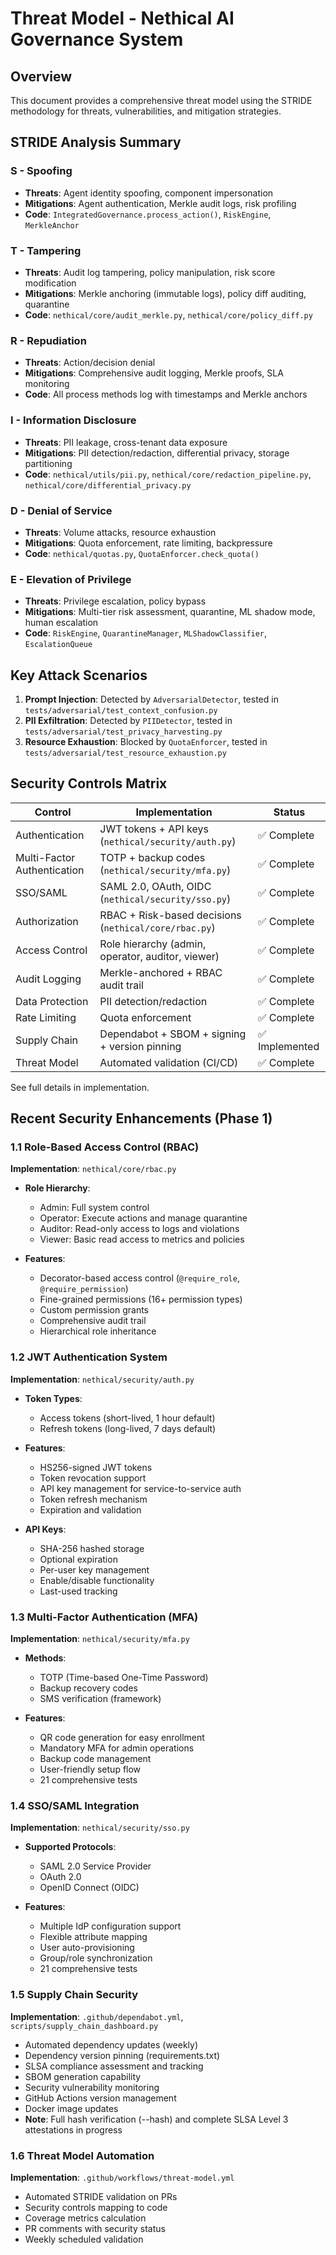 # Threat Model - Nethical AI Governance System

## Overview
This document provides a comprehensive threat model using the STRIDE methodology for threats, vulnerabilities, and mitigation strategies.

## STRIDE Analysis Summary

### S - Spoofing
- **Threats**: Agent identity spoofing, component impersonation
- **Mitigations**: Agent authentication, Merkle audit logs, risk profiling
- **Code**: `IntegratedGovernance.process_action()`, `RiskEngine`, `MerkleAnchor`

### T - Tampering
- **Threats**: Audit log tampering, policy manipulation, risk score modification
- **Mitigations**: Merkle anchoring (immutable logs), policy diff auditing, quarantine
- **Code**: `nethical/core/audit_merkle.py`, `nethical/core/policy_diff.py`

### R - Repudiation
- **Threats**: Action/decision denial
- **Mitigations**: Comprehensive audit logging, Merkle proofs, SLA monitoring
- **Code**: All process methods log with timestamps and Merkle anchors

### I - Information Disclosure
- **Threats**: PII leakage, cross-tenant data exposure
- **Mitigations**: PII detection/redaction, differential privacy, storage partitioning
- **Code**: `nethical/utils/pii.py`, `nethical/core/redaction_pipeline.py`, `nethical/core/differential_privacy.py`

### D - Denial of Service
- **Threats**: Volume attacks, resource exhaustion
- **Mitigations**: Quota enforcement, rate limiting, backpressure
- **Code**: `nethical/quotas.py`, `QuotaEnforcer.check_quota()`

### E - Elevation of Privilege
- **Threats**: Privilege escalation, policy bypass
- **Mitigations**: Multi-tier risk assessment, quarantine, ML shadow mode, human escalation
- **Code**: `RiskEngine`, `QuarantineManager`, `MLShadowClassifier`, `EscalationQueue`

## Key Attack Scenarios

1. **Prompt Injection**: Detected by `AdversarialDetector`, tested in `tests/adversarial/test_context_confusion.py`
2. **PII Exfiltration**: Detected by `PIIDetector`, tested in `tests/adversarial/test_privacy_harvesting.py`
3. **Resource Exhaustion**: Blocked by `QuotaEnforcer`, tested in `tests/adversarial/test_resource_exhaustion.py`

## Security Controls Matrix

| Control | Implementation | Status |
|---------|---------------|--------|
| Authentication | JWT tokens + API keys (`nethical/security/auth.py`) | ✅ Complete |
| Multi-Factor Authentication | TOTP + backup codes (`nethical/security/mfa.py`) | ✅ Complete |
| SSO/SAML | SAML 2.0, OAuth, OIDC (`nethical/security/sso.py`) | ✅ Complete |
| Authorization | RBAC + Risk-based decisions (`nethical/core/rbac.py`) | ✅ Complete |
| Access Control | Role hierarchy (admin, operator, auditor, viewer) | ✅ Complete |
| Audit Logging | Merkle-anchored + RBAC audit trail | ✅ Complete |
| Data Protection | PII detection/redaction | ✅ Complete |
| Rate Limiting | Quota enforcement | ✅ Complete |
| Supply Chain | Dependabot + SBOM + signing + version pinning | ✅ Implemented |
| Threat Model | Automated validation (CI/CD) | ✅ Complete |

See full details in implementation.

## Recent Security Enhancements (Phase 1)

### 1.1 Role-Based Access Control (RBAC)
**Implementation**: `nethical/core/rbac.py`

- **Role Hierarchy**: 
  - Admin: Full system control
  - Operator: Execute actions and manage quarantine
  - Auditor: Read-only access to logs and violations
  - Viewer: Basic read access to metrics and policies
  
- **Features**:
  - Decorator-based access control (`@require_role`, `@require_permission`)
  - Fine-grained permissions (16+ permission types)
  - Custom permission grants
  - Comprehensive audit trail
  - Hierarchical role inheritance

### 1.2 JWT Authentication System
**Implementation**: `nethical/security/auth.py`

- **Token Types**:
  - Access tokens (short-lived, 1 hour default)
  - Refresh tokens (long-lived, 7 days default)
  
- **Features**:
  - HS256-signed JWT tokens
  - Token revocation support
  - API key management for service-to-service auth
  - Token refresh mechanism
  - Expiration and validation
  
- **API Keys**:
  - SHA-256 hashed storage
  - Optional expiration
  - Per-user key management
  - Enable/disable functionality
  - Last-used tracking

### 1.3 Multi-Factor Authentication (MFA)
**Implementation**: `nethical/security/mfa.py`

- **Methods**:
  - TOTP (Time-based One-Time Password)
  - Backup recovery codes
  - SMS verification (framework)
  
- **Features**:
  - QR code generation for easy enrollment
  - Mandatory MFA for admin operations
  - Backup code management
  - User-friendly setup flow
  - 21 comprehensive tests

### 1.4 SSO/SAML Integration
**Implementation**: `nethical/security/sso.py`

- **Supported Protocols**:
  - SAML 2.0 Service Provider
  - OAuth 2.0
  - OpenID Connect (OIDC)
  
- **Features**:
  - Multiple IdP configuration support
  - Flexible attribute mapping
  - User auto-provisioning
  - Group/role synchronization
  - 21 comprehensive tests

### 1.5 Supply Chain Security
**Implementation**: `.github/dependabot.yml`, `scripts/supply_chain_dashboard.py`

- Automated dependency updates (weekly)
- Dependency version pinning (requirements.txt)
- SLSA compliance assessment and tracking
- SBOM generation capability
- Security vulnerability monitoring
- GitHub Actions version management
- Docker image updates
- **Note**: Full hash verification (--hash) and complete SLSA Level 3 attestations in progress

### 1.6 Threat Model Automation
**Implementation**: `.github/workflows/threat-model.yml`

- Automated STRIDE validation on PRs
- Security controls mapping to code
- Coverage metrics calculation
- PR comments with security status
- Weekly scheduled validation
